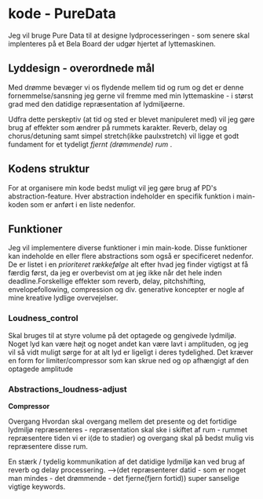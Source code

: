 # kode - PureData

Jeg vil bruge Pure Data til at designe lydprocesseringen - som senere skal implenteres på et Bela Board der udgør hjertet af lyttemaskinen.

## Lyddesign - overordnede mål
Med drømme bevæger vi os flydende mellem tid og rum og det er denne fornemmelse/sansning jeg gerne vil fremme med min lyttemaskine - i størst grad med den datidige repræsentation af lydmiljøerne.

Udfra dette perskeptiv (at tid og sted er blevet manipuleret med) vil jeg gøre brug af effekter som ændrer på rummets karakter. Reverb, delay og chorus/detuning samt simpel stretch(ikke paulxstretch) vil ligge et godt fundament for et tydeligt <em>fjernt (drømmende) rum </em>.

## Kodens struktur

For at organisere min kode bedst muligt vil jeg gøre brug af PD's abstraction-feature. Hver abstraction indeholder en specifik funktion i main-koden som er anført i en liste nedenfor.

## Funktioner
Jeg vil implementere diverse funktioner i min main-kode. Disse funktioner kan indeholde en eller flere abstractions som også er specificeret nedenfor.
De er listet i en <em>prioriteret rækkefølge</em> alt efter hvad jeg finder vigtigst at få færdig først, da jeg er overbevist om at jeg ikke når det hele inden deadline.Forskellige effekter som reverb, delay, pitchshifting, envelopefollowing, compression og div. generative koncepter er nogle af mine kreative lydlige overvejelser.

### Loudness_control
Skal bruges til at styre volume på det optagede og gengivede lydmiljø. Noget lyd kan være højt og noget andet kan være lavt i amplituden, og jeg vil så vidt muligt sørge for at alt lyd er ligeligt i deres tydelighed. Det kræver en form for limiter/compressor som kan skrue ned og op afhængigt af den optagede amplitude

### Abstractions_loudness-adjust

__Compressor__


Overgang Hvordan skal overgang mellem det presente og det fortidige lydmiljø repræsenteres - repræsentation skal ske i skiftet af rum - rummet repræsentere tiden vi er i(de to stadier) og overgang skal på bedst mulig vis repræsentere disse rum.

En stærk / tydelig kommunikation af det datidige lydmiljø kan ved brug af reverb og delay processering. —->(det repræsenterer datid - som er noget man mindes - det drømmende - det fjerne(fjern fortid)) super sanselige vigtige keywords.
